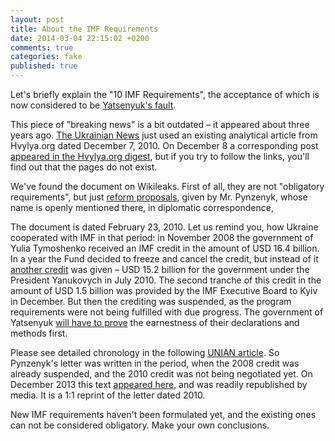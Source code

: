 ```yaml
---
layout: post
title: About the IMF Requirements
date: 2014-03-04 22:15:02 +0200
comments: true
categories: fake
published: true
---
```

Let's briefly explain the "10 IMF Requirements", the acceptance of which is now considered to be [Yatsenyuk's fault](https://www.facebook.com/kostiantyn.stogniy/posts/657506810962958?stream_ref=5).

This piece of "breaking news" is a bit outdated – it appeared about three years ago. [The Ukrainian News](http://ukranews.com/ru/news/economics/2010/12/07/32810) just used an existing analytical article from Hvylya.org dated December 7, 2010. On December 8 a corresponding post [appeared in the Hvylya.org digest](http://hvylya.org/news/digest/wikileaks-15.html), but if you try to follow the links, you'll find out that the pages do not exist.

We've found the document on Wikileaks. First of all, they are not "obligatory requirements", but just [reform proposals](https://www.wikileaks.org/plusd/cables/10KYIV278_a.html), given by Mr. Pynzenyk, whose name is openly mentioned there, in diplomatic correspondence,

The document is dated February 23, 2010. Let us remind you, how Ukraine cooperated with IMF in that period: in November 2008 the government of Yulia Tymoshenko received an IMF credit in the amount of USD 16.4 billion. In a year the Fund decided to freeze and cancel the credit, but instead of it [another credit](http://www.imf.org/external/pubs/ft/survey/so/2010/car081110a.htm) was given – USD 15.2 billion for the government under the President Yanukovych in July 2010. The second tranche of this credit in the amount of USD 1.5 billion was provided by the IMF Executive Board to Kyiv in December. But then the crediting was suspended, as the program requirements were not being fulfilled with due progress. The government of Yatsenyuk [will have to prove](http://www.bloomberg.com/news/2014-02-28/imf-history-with-reneging-ukrainian-leaders-may-cloud-fresh-aid.html) the earnestness of their declarations and methods first.

Please see detailed chronology in the following [UNIAN article](http://economics.unian.net/other/854861-hronologiya-otnosheniy-ukrainyi-s-mvf.html). So Pynzenyk's letter was written in the period, when the 2008 credit was already suspended, and the 2010 credit was not being negotiated yet. On December 2013 this text [appeared here](http://blog.polemika.com.ua/blog/trebovaniy-mvf-ukraine-polnyy-spisok-jlya.html), and was readily republished by media. It is a 1:1 reprint of the letter dated 2010.

New IMF requirements haven't been formulated yet, and the existing ones can not be considered obligatory. Make your own conclusions.
